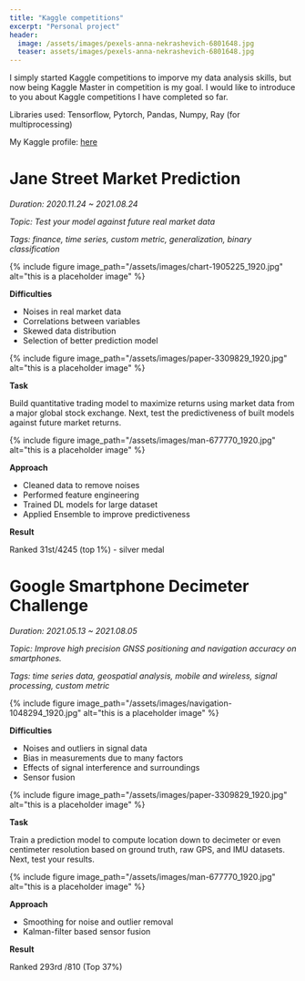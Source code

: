 ```yaml
---
title: "Kaggle competitions"
excerpt: "Personal project"
header:
  image: /assets/images/pexels-anna-nekrashevich-6801648.jpg
  teaser: assets/images/pexels-anna-nekrashevich-6801648.jpg
---
```


I simply started Kaggle competitions to imporve my data analysis skills, but now being Kaggle Master in competition is my goal. I would like to introduce to you about Kaggle competitions I have completed so far.

Libraries used: Tensorflow, Pytorch, Pandas, Numpy, Ray (for multiprocessing)

My Kaggle profile: [here](https://www.kaggle.com/hhkang94/account)

# **Jane Street Market Prediction**

*Duration: 2020.11.24 ~ 2021.08.24*

*Topic: Test your model against future real market data*

*Tags: finance, time series,  custom metric, generalization, binary classification*

{% include figure image_path="/assets/images/chart-1905225_1920.jpg" alt="this is a placeholder image" %}

**Difficulties**

- Noises in real market data
- Correlations between variables
- Skewed data distribution
- Selection of better prediction model

{% include figure image_path="/assets/images/paper-3309829_1920.jpg" alt="this is a placeholder image" %}

**Task**

Build quantitative trading model to maximize returns using market data from a major global stock exchange. Next, test the predictiveness of built models  against future market returns.

{% include figure image_path="/assets/images/man-677770_1920.jpg" alt="this is a placeholder image" %}

**Approach**

- Cleaned data to remove noises
- Performed feature engineering
- Trained DL models for large dataset
- Applied Ensemble to improve predictiveness

**Result**

Ranked 31st/4245 (top 1%) - silver medal

# Google Smartphone Decimeter Challenge

*Duration: 2021.05.13 ~ 2021.08.05*

*Topic: Improve high precision GNSS positioning and navigation accuracy on smartphones.*

*Tags: time series data, geospatial analysis, mobile and wireless, signal processing, custom metric*

{% include figure image_path="/assets/images/navigation-1048294_1920.jpg" alt="this is a placeholder image" %}

**Difficulties**

- Noises and outliers in signal data
- Bias in measurements due to many factors
- Effects of signal interference and surroundings
- Sensor fusion

{% include figure image_path="/assets/images/paper-3309829_1920.jpg" alt="this is a placeholder image" %}

**Task**

Train a prediction model to compute location down to decimeter or even centimeter resolution based on ground truth, raw GPS, and IMU datasets. Next, test your results.

{% include figure image_path="/assets/images/man-677770_1920.jpg" alt="this is a placeholder image" %}

**Approach**

- Smoothing for noise and outlier removal
- Kalman-filter based sensor fusion

**Result**

Ranked 293rd /810 (Top 37%)